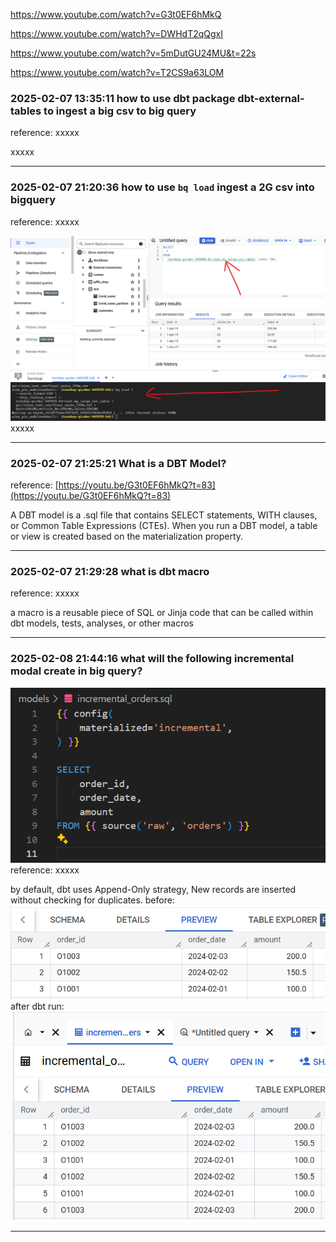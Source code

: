https://www.youtube.com/watch?v=G3t0EF6hMkQ

https://www.youtube.com/watch?v=DWHdT2qQgxI

https://www.youtube.com/watch?v=5mDutGU24MU&t=22s

https://www.youtube.com/watch?v=T2CS9a63LOM

### 2025-02-07 13:35:11 how to use dbt package dbt-external-tables to ingest a big csv to big query
reference: xxxxx

xxxxx
_______________________________________________________________
### 2025-02-07 21:20:36 how to use `bq load` ingest a 2G csv into bigquery
reference: xxxxx

![alt text](image-2.png)
xxxxx
_______________________________________________________________
### 2025-02-07 21:25:21 What is a DBT Model?
reference: [https://youtu.be/G3t0EF6hMkQ?t=83](https://youtu.be/G3t0EF6hMkQ?t=83)

A DBT model is a .sql file that contains SELECT statements, WITH clauses, or Common Table Expressions (CTEs). When you run a DBT model, a table or view is created based on the materialization property.
_______________________________________________________________
### 2025-02-07 21:29:28 what is dbt macro
reference: xxxxx

 a macro is a reusable piece of SQL or Jinja code that can be called within dbt models, tests, analyses, or other macros
_______________________________________________________________
### 2025-02-08 21:44:16 what will the following incremental modal create in big query?
![alt text](image-3.png)
reference: xxxxx

by default, dbt uses Append-Only strategy, New records are inserted without checking for duplicates. 
before:
![alt text](image-4.png) 
after dbt run:
![alt text](image-5.png)

_______________________________________________________________
